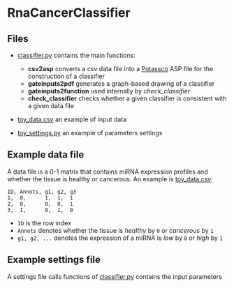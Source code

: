 # RnaCancerClassifier

## Files

 * [classifier.py](./classifier.py) contains the main functions:
   * **csv2asp** converts a csv data file into a [Potassco](http://potassco.sourceforge.net) ASP file for the construction of a classifier
   * **gateinputs2pdf** generates a graph-based drawing of a classifier
   * **gateinputs2function** used internally by _check\_classifier_
   * **check\_classifier** checks whether a given classifier is consistent with a given data file
 
 * [toy_data.csv](./toy_data.csv) an example of input data  
 * [toy_settings.py](./toy_settings.py) an example of parameters settings
 

## Example data file
A data file is a 0-1 matrix that contains miRNA expression profiles and whether the tissue is healthy or cancerous.
An example is [toy_data.csv](./toy_data.csv):

```
ID, Annots, g1, g2, g3
1,  0,      1,  1,  1
2,  0,      0,  0,  1
3,  1,      0,  1,  0
```
 * `ID` is the row index
 * `Annots` denotes whether the tissue is _healthy_ by `0` or _cancerous_ by `1`
 * `g1, g2, ...` denotes the expression of a miRNA is _low_ by `0` or _high_ by `1`
 

## Example settings file
A settings file calls functions of [classifier.py](./classifier.py) contains the input parameters 
